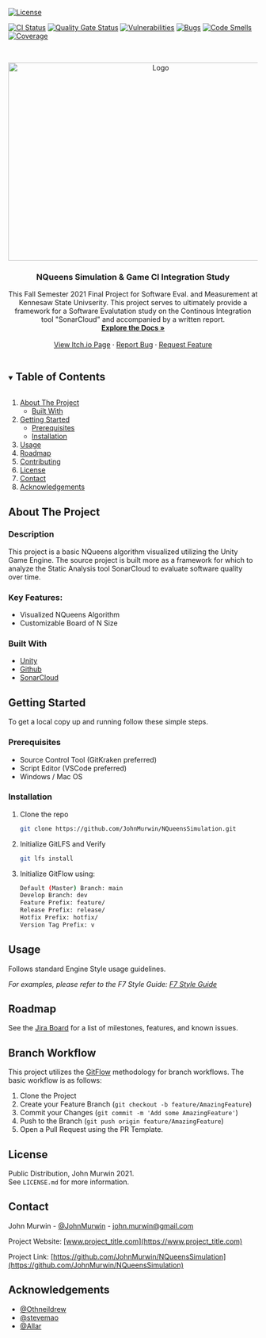 <!--
*** JOHN MURWIN UNIVERSAL README TEMPLATE 

*** UPDATED: 07/22/2021
*** BY: John Murwin
>

<!--
*** To avoid retyping too much info. Do a search and replace for the following:
*** github_username, repo_name, twitter_handle, email, project_title, project_description, JohnMurwin_NQueensSimulation
-->



<!-- PROJECT SHIELDS -->
<!--
*** I'm using markdown "reference style" links for readability.
*** Reference links are enclosed in brackets [ ] instead of parentheses ( ).
*** See the bottom of this document for the declaration of the reference variables
*** for contributors-url, forks-url, etc. This is an optional, concise syntax you may use.
*** https://www.markdownguide.org/basic-syntax/#reference-style-links
-->

[![License][license-shield]][license-url]

[![CI Status][ci-shield]][ci-url]
[![Quality Gate Status][quality-gate-shield]][quality-gate-url]
[![Vulnerabilities][vulnerabilities-shield]][vulnerabilities-url]
[![Bugs][bugs-shield]][bugs-url]
[![Code Smells][smells-shield]][smells-url]
[![Coverage][coverage-shield]][coverage-url]



<!-- PROJECT LOGO -->
<br />
<p align="center">
  <a href="https://github.com/JohnMurwin/NQueensSimulation">
    <img src="images/" alt="Logo" width="600" height="400">
  </a>

  <h3 align="center">NQueens Simulation & Game CI Integration Study</h3>

  <p align="center">
    This  Fall Semester 2021 Final Project for Software Eval. and Measurement at Kennesaw State Univserity. This project serves to ultimately provide a framework for a Software Evalutation study on the Continous Integration tool "SonarCloud" and accompanied by a written report.  
    <br />
    <a href="https://github.com/JohnMurwin/NQueensSimulation/wiki"><strong>Explore the Docs »</strong></a>
    <br />
    <br />
    <a href="">View Itch.io Page</a>
    ·
    <a href="https://github.com/JohnMurwin/NQueensSimulation/issues">Report Bug</a>
    ·
    <a href="https://github.com/JohnMurwin/NQueensSimulation/issues">Request Feature</a>
  </p>
</p>



<!-- TABLE OF CONTENTS -->
<details open="open">
  <summary><h2 style="display: inline-block">Table of Contents</h2></summary>
  <ol>
    <li>
      <a href="#about-the-project">About The Project</a>
      <ul>
        <li><a href="#built-with">Built With</a></li>
      </ul>
    </li>
    <li>
      <a href="#getting-started">Getting Started</a>
      <ul>
        <li><a href="#prerequisites">Prerequisites</a></li>
        <li><a href="#installation">Installation</a></li>
      </ul>
    </li>
    <li><a href="#usage">Usage</a></li>
    <li><a href="#roadmap">Roadmap</a></li>
    <li><a href="#contributing">Contributing</a></li>
    <li><a href="#license">License</a></li>
    <li><a href="#contact">Contact</a></li>
    <li><a href="#acknowledgements">Acknowledgements</a></li>
  </ol>
</details>



<!-- ABOUT THE PROJECT -->
## About The Project
### Description
This project is a basic NQueens algorithm visualized utilizing the Unity Game Engine. The source project is built more as a framework for which to analyze the Static Analysis tool SonarCloud to evaluate software quality over time. 


### Key Features:
- Visualized NQueens Algorithm 
- Customizable Board of N Size


### Built With

* [Unity](https://unity.com)
* [Github](https://www.github.com) 
* [SonarCloud](https://sonarcloud.io)



<!-- GETTING STARTED -->
## Getting Started

To get a local copy up and running follow these simple steps.

### Prerequisites
* Source Control Tool (GitKraken preferred)
* Script Editor (VSCode preferred) 
* Windows / Mac OS

### Installation

1. Clone the repo
   ```sh
   git clone https://github.com/JohnMurwin/NQueensSimulation.git
   ```
2. Initialize GitLFS and Verify 
   ```sh
   git lfs install
   ```
3. Initialize GitFlow using:
   ```sh
   Default (Master) Branch: main
   Develop Branch: dev
   Feature Prefix: feature/
   Release Prefix: release/
   Hotfix Prefix: hotfix/
   Version Tag Prefix: v
   ```


<!-- USAGE EXAMPLES -->
## Usage

Follows standard Engine Style usage guidelines.

_For examples, please refer to the F7 Style Guide: [F7 Style Guide](https://github.com/Truly-Integrated-Computing/F7-Knowledgebase/wiki/F7-Engine-Style-Guide)_



<!-- ROADMAP -->
## Roadmap

See the [Jira Board]() for a list of milestones, features, and known issues.



<!-- CONTRIBUTING -->
## Branch Workflow

This project utilizes the [GitFlow]() methodology for branch workflows. The basic workflow is as follows:

1. Clone the Project
2. Create your Feature Branch (`git checkout -b feature/AmazingFeature`)
3. Commit your Changes (`git commit -m 'Add some AmazingFeature'`)
4. Push to the Branch (`git push origin feature/AmazingFeature`)
5. Open a Pull Request using the PR Template.



<!-- LICENSE -->
## License

Public Distribution, John Murwin 2021.   
See `LICENSE.md` for more information.



<!-- CONTACT -->
## Contact

John Murwin - [@JohnMurwin](https://twitter.com/JohnMurwin) - john.murwin@gmail.com

Project Website: [www.project_title.com](https://www.project_title.com)

Project Link: [https://github.com/JohnMurwin/NQueensSimulation](https://github.com/JohnMurwin/NQueensSimulation)



<!-- ACKNOWLEDGEMENTS -->
## Acknowledgements

* [@Othneildrew](https://github.com/othneildrew)
* [@stevemao](https://github.com/stevemao)
* [@Allar](https://github.com/Allar)





<!-- MARKDOWN LINKS & IMAGES -->
<!-- https://www.markdownguide.org/basic-syntax/#reference-style-links -->
[contributors-shield]: https://img.shields.io/github/contributors/JohnMurwin/NQueensSimulation?style=plastic
[contributors-url]: https://github.com/JohnMurwin/NQueensSimulation/graphs/contributors

[issues-shield]: https://img.shields.io/github/issues/JohnMurwin/repo.svg?=plastic
[issues-url]: https://github.com/JohnMurwin/NQueensSimulation/issues

[ci-shield]: https://github.com/MirageNet/Mirage/workflows/CI/badge.svg
[ci-url]: https://github.com/JohnMurwin/NQueensSimulation/actions/workflows/SonarCloud-LintCheck.yml

[license-shield]: https://img.shields.io/github/license/JohnMurwin/NQueensSimulation.svg?=plastic
[license-url]: https://github.com/JohnMurwin/NQueensSimulation/blob/main/LICENSE.md

[linkedin-shield]: https://img.shields.io/badge/-LinkedIn-black.svg?style=for-the-badge&logo=linkedin&colorB=555
[linkedin-url]: https://linkedin.com/in/JohnMurwin

[quality-gate-shield]: https://sonarcloud.io/api/project_badges/measure?project=JohnMurwin_NQueensSimulation&metric=alert_status
[quality-gate-url]: https://sonarcloud.io/dashboard?id=JohnMurwin_NQueensSimulation
[vulnerabilities-shield]: https://sonarcloud.io/api/project_badges/measure?project=JohnMurwin_NQueensSimulation&metric=vulnerabilities
[vulnerabilities-url]: https://sonarcloud.io/dashboard?id=JohnMurwin_NQueensSimulation
[bugs-shield]: https://sonarcloud.io/api/project_badges/measure?project=JohnMurwin_NQueensSimulation&metric=bugs
[bugs-url]: https://sonarcloud.io/dashboard?id=JohnMurwin_NQueensSimulation
[smells-shield]: https://sonarcloud.io/api/project_badges/measure?project=JohnMurwin_NQueensSimulation&metric=code_smells
[smells-url]: https://sonarcloud.io/dashboard?id=JohnMurwin_NQueensSimulation
[coverage-shield]: https://sonarcloud.io/api/project_badges/measure?project=JohnMurwin_NQueensSimulation&metric=coverage
[coverage-url]: https://sonarcloud.io/dashboard?id=JohnMurwin_NQueensSimulation
